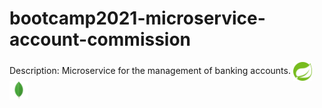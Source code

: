 # bootcamp2021-microservice-account-commission 

Description: Microservice for the management of banking accounts.
<img align="center" alt="spring" height="30" width="30" src="https://raw.githubusercontent.com/devicons/devicon/master/icons/spring/spring-original.svg">
<img align="center" alt="mongodb" height="30" width="30" src="https://raw.githubusercontent.com/devicons/devicon/master/icons/mongodb/mongodb-original.svg">
